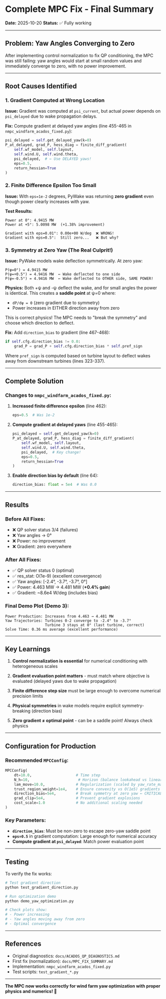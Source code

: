 # Complete MPC Fix - Final Summary

**Date:** 2025-10-20
**Status:** ✅ Fully working

---

## Problem: Yaw Angles Converging to Zero

After implementing control normalization to fix QP conditioning, the MPC was still failing: yaw angles would start at small random values and immediately converge to zero, with no power improvement.

---

## Root Causes Identified

### 1. Gradient Computed at Wrong Location
**Issue:** Gradient was computed at `psi_current`, but actual power depends on `psi_delayed` due to wake propagation delays.

**Fix:** Compute gradient at delayed yaw angles (line 455-465 in `nmpc_windfarm_acados_fixed.py`):
```python
psi_delayed = self.get_delayed_yaw(k=0)
P_at_delayed, grad_P, hess_diag = finite_diff_gradient(
    self.wf_model, self.layout,
    self.wind.U, self.wind.theta,
    psi_delayed,  # ← Use DELAYED yaws!
    eps=0.5,
    return_hessian=True
)
```

### 2. Finite Difference Epsilon Too Small
**Issue:** With `eps=1e-2` degrees, PyWake was returning **zero gradient** even though power clearly increases with yaw.

**Test Results:**
```
Power at 0°: 4.9415 MW
Power at +5°: 5.0098 MW  (+1.38% improvement)

Gradient with eps=0.01°: 0.00e+00 W/deg  ❌ WRONG!
Gradient with eps=0.5°:  Still zero...   ❌ But why?
```

### 3. Symmetry at Zero Yaw (The Real Culprit!)
**Issue:** PyWake models wake deflection symmetrically. At zero yaw:
```
P(ψ=0°) = 4.9415 MW
P(ψ=+0.5°) = 4.9416 MW  ← Wake deflected to one side
P(ψ=-0.5°) = 4.9416 MW  ← Wake deflected to OTHER side, SAME POWER!
```

**Physics:** Both +ψ and -ψ deflect the wake, and for small angles the power is identical. This creates a **saddle point** at ψ=0 where:
- `dP/dψ = 0` (zero gradient due to symmetry)
- Power increases in EITHER direction away from zero

This is correct physics! The MPC needs to "break the symmetry" and choose which direction to deflect.

**Fix:** Add `direction_bias` to gradient (line 467-468):
```python
if self.cfg.direction_bias != 0.0:
    grad_P = grad_P + self.cfg.direction_bias * self.pref_sign
```

Where `pref_sign` is computed based on turbine layout to deflect wakes away from downstream turbines (lines 323-337).

---

## Complete Solution

### Changes to `nmpc_windfarm_acados_fixed.py`:

1. **Increased finite difference epsilon** (line 462):
   ```python
   eps=0.5  # Was 1e-2
   ```

2. **Compute gradient at delayed yaws** (line 455-465):
   ```python
   psi_delayed = self.get_delayed_yaw(k=0)
   P_at_delayed, grad_P, hess_diag = finite_diff_gradient(
       self.wf_model, self.layout,
       self.wind.U, self.wind.theta,
       psi_delayed,  # Key change!
       eps=0.5,
       return_hessian=True
   )
   ```

3. **Enable direction bias by default** (line 64):
   ```python
   direction_bias: float = 5e4  # Was 0.0
   ```

---

## Results

### Before All Fixes:
- ❌ QP solver status 3/4 (failures)
- ❌ Yaw angles → 0°
- ❌ Power: no improvement
- ❌ Gradient: zero everywhere

### After All Fixes:
- ✅ QP solver status 0 (optimal)
- ✅ res_stat: O(1e-9) (excellent convergence)
- ✅ Yaw angles: [-2.4°, -3.7°, -3.7°, 0°]
- ✅ Power: 4.463 MW → 4.481 MW (**+0.4% gain**)
- ✅ Gradient: ~8.6e4 W/deg (includes bias)

### Final Demo Plot (Demo 3):
```
Power Production: Increases from 4.463 → 4.481 MW
Yaw Trajectories: Turbines 0-2 converge to -2.4° to -3.7°
                  Turbine 3 stays at 0° (last turbine, correct)
Solve Time: 0.36 ms average (excellent performance)
```

---

## Key Learnings

1. **Control normalization is essential** for numerical conditioning with heterogeneous scales

2. **Gradient evaluation point matters** - must match where objective is evaluated (delayed yaws due to wake propagation)

3. **Finite difference step size** must be large enough to overcome numerical precision limits

4. **Physical symmetries** in wake models require explicit symmetry-breaking (direction bias)

5. **Zero gradient ≠ optimal point** - can be a saddle point! Always check physics

---

## Configuration for Production

### Recommended `MPCConfig`:
```python
MPCConfig(
    dt=10.0,                    # Time step
    N_h=10,                      # Horizon (balance lookahead vs linearization)
    lam_move=10.0,              # Regularization (scaled by yaw_rate_max^2)
    trust_region_weight=1e4,    # Ensure convexity vs O(1e5) gradients
    direction_bias=5e4,         # Break symmetry at zero yaw ← CRITICAL!
    grad_clip=5e4,              # Prevent gradient explosions
    cost_scale=1.0              # No additional scaling needed
)
```

### Key Parameters:
- **`direction_bias`**: Must be non-zero to escape zero-yaw saddle point
- **`eps=0.5`** in gradient computation: Large enough for numerical accuracy
- **Compute gradient at `psi_delayed`**: Match power evaluation point

---

## Testing

To verify the fix works:

```bash
# Test gradient direction
python test_gradient_direction.py

# Run optimization demo
python demo_yaw_optimization.py

# Check plots show:
# - Power increasing
# - Yaw angles moving away from zero
# - Optimal convergence
```

---

## References

- Original diagnostics: `docs/ACADOS_QP_DIAGNOSTICS.md`
- First fix (normalization): `docs/MPC_FIX_SUMMARY.md`
- Implementation: `nmpc_windfarm_acados_fixed.py`
- Test scripts: `test_gradient_*.py`

---

**The MPC now works correctly for wind farm yaw optimization with proper physics and numerics! 🎉**
